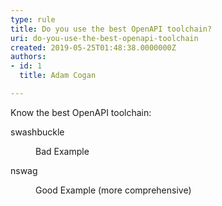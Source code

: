 ```yaml
---
type: rule
title: Do you use the best OpenAPI toolchain?
uri: do-you-use-the-best-openapi-toolchain
created: 2019-05-25T01:48:38.0000000Z
authors:
- id: 1
  title: Adam Cogan

---
```




<span class='intro'> <p>Know the best OpenAPI toolchain&#58;</p><p class="ssw15-rteElement-GreyBox">​swashbuckle</p><div><dd class="ssw15-rteElement-FigureBad">​​​​​Bad Example&#160;​​<br></dd><p class="ssw15-rteElement-GreyBox">nswag</p></div><div><dd class="ssw15-rteElement-FigureGood">​​​Good Example&#160;(more comprehensive)<br></dd></div> </span>




